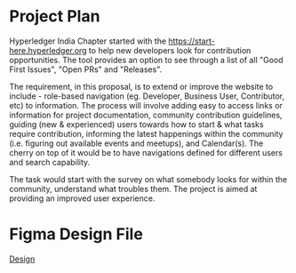 # Project Plan
Hyperledger India Chapter started with the https://start-here.hyperledger.org to help new developers look for contribution opportunities. The tool provides an option to see through a list of all "Good First Issues", "Open PRs" and "Releases".

The requirement, in this proposal, is to extend or improve the website to include - role-based navigation (eg. Developer, Business User, Contributor, etc) to information. The process will involve adding easy to access links or information for project documentation, community contribution guidelines, guiding (new & experienced) users towards how to start & what tasks require contribution, informing the latest happenings within the community (i.e. figuring out available events and meetups), and Calendar(s). The cherry on top of it would be to have navigations defined for different users and search capability.

The task would start with the survey on what somebody looks for within the community, understand what troubles them. The project is aimed at providing an improved user experience.

# Figma Design File
[Design](https://www.figma.com/file/Z1DSassHZpRfuSoKeOy2cr/Hyperledger-Website?t=u2cba1ivC6wcgS3M-0)



